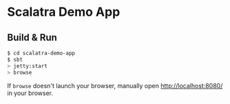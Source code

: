 # Scalatra Demo App #

## Build & Run ##

```sh
$ cd scalatra-demo-app
$ sbt
> jetty:start
> browse
```

If `browse` doesn't launch your browser, manually open [http://localhost:8080/](http://localhost:8080/) in your browser.
